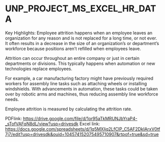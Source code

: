  # UNP_PROJECT_MS_EXCEL_HR_DATA

Key Highlights:                  Employee attrition happens when an employee leaves an organization for any reason and is not replaced for a long time, or not ever. It often results in a decrease in the size of an organization’s or department’s workforce because positions aren’t refilled when employees leave.

Attrition can occur throughout an entire company or just in certain departments or divisions. This typically happens when automation or new technologies replace employees.

For example, a car manufacturing factory might have previously required workers for assembly line tasks such as attaching wheels or installing windshields. With advancements in automation, these tasks could be taken over by robotic arms and machines, thus reducing assembly line workforce needs.

Employee attrition is measured by calculating the attrition rate.

 PDFlink: https://drive.google.com/file/d/1or95aTkMRUNJbYraP4-_sTofVAFqN8dL/view?usp=drivesdk
 Excel link: 
 https://docs.google.com/spreadsheets/d/1q5MXljq2LfCIP_C5AF2DkIArxV0tf7j7/edit?usp=drivesdk&ouid=104574152075495710907&rtpof=true&sd=true
